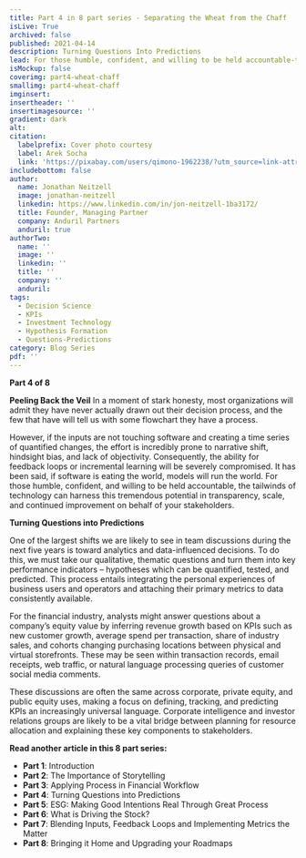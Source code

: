 ```yaml
---
title: Part 4 in 8 part series - Separating the Wheat from the Chaff
isLive: True
archived: false
published: 2021-04-14 
description: Turning Questions Into Predictions
lead: For those humble, confident, and willing to be held accountable-the tailwinds of technology can harness this tremendous potential in transparency, scale, and continued improvement on behalf of your stakeholders.
isMockup: false
coverimg: part4-wheat-chaff
smallimg: part4-wheat-chaff
imginsert: 
insertheader: ''
insertimagesource: ''
gradient: dark
alt: 
citation:
  labelprefix: Cover photo courtesy 
  label: Arek Socha
  link: 'https://pixabay.com/users/qimono-1962238/?utm_source=link-attribution&utm_medium=referral&utm_campaign=image&utm_content=1872665'
includebottom: false
author: 
  name: Jonathan Neitzell
  image: jonathan-neitzell
  linkedin: https://www.linkedin.com/in/jon-neitzell-1ba3172/
  title: Founder, Managing Partner
  company: Anduril Partners
  anduril: true
authorTwo:
  name: ''
  image: ''
  linkedin: ''
  title: ''
  company: ''
  anduril:
tags: 
  - Decision Science
  - KPIs
  - Investment Technology
  - Hypothesis Formation
  - Questions-Predictions
category: Blog Series
pdf: ''
---
```


**Part 4 of 8**

**Peeling Back the Veil** 
In a moment of stark honesty, most organizations will admit they have never actually drawn out their decision process, and the few that have will tell us with some flowchart they have a process. 

However, if the inputs are not touching software and creating a time series of quantified changes, the effort is incredibly prone to narrative shift, hindsight bias, and lack of objectivity. Consequently, the ability for feedback loops or incremental learning will be severely compromised. It has been said, if software is eating the world, models will run the world. For those humble, confident, and willing to be held accountable, the tailwinds of technology can harness this tremendous potential in transparency, scale, and continued improvement on behalf of your stakeholders. 

**Turning Questions into Predictions** 

One of the largest shifts we are likely to see in team discussions during the next five years is toward analytics and data-influenced decisions. To do this, we must take our qualitative, thematic questions and turn them into key performance indicators – hypotheses which can be quantified, tested, and predicted. This process entails integrating the personal experiences of business users and operators and attaching their primary metrics to data consistently available. 

For the financial industry, analysts might answer questions about a company’s equity value by inferring revenue growth based on KPIs such as new customer growth, average spend per transaction, share of industry sales, and cohorts changing purchasing locations between physical and virtual storefronts. These may be seen within transaction records, email receipts, web traffic, or natural language processing queries of customer social media comments. 

These discussions are often the same across corporate, private equity, and public equity uses, making a focus on defining, tracking, and predicting KPIs an increasingly universal language. Corporate intelligence and investor relations groups are likely to be a vital bridge between planning for resource allocation and explaining these key components to stakeholders. 

**Read another article in this 8 part series:**

<ul>
<li><span><strong>Part 1</strong></span>: <nuxt-link to="/posts/separating-the-wheat-from-the-chaff-series-introduction">Introduction</nuxt-link></li>
<li><span><strong>Part 2</strong></span>: <nuxt-link to="/posts/separating-the-wheat-from-the-chaff-series-the-importance-of-storytelling">The Importance of Storytelling</nuxt-link></li>
<li><span><strong>Part 3</strong></span>: <nuxt-link to="/posts/separating-the-wheat-from-the-chaff-series-financial-workflow">Applying Process in Financial Workflow</nuxt-link></li>
<li><span><strong>Part 4</strong></span>: <nuxt-link to="/posts/separating-the-wheat-from-the-chaff-series-questions-into-predictions">Turning Questions into Predictions</nuxt-link></li>
<li><span><strong>Part 5</strong></span>: <nuxt-link to="/posts/separating-the-wheat-from-the-chaff-series-ESG-making-good-intentions-real-through-great-process">ESG: Making Good Intentions Real Through Great Process</nuxt-link></li></li>
<li><span><strong>Part 6</strong></span>: <nuxt-link to="/posts/separating-the-wheat-from-the-chaff-series-what-is-driving-the-stock">What is Driving the Stock?</nuxt-link></li></li>
<li><span><strong>Part 7</strong></span>: <nuxt-link to="/posts/separating-the-wheat-from-the-chaff-series-blending-inputs-and-feedback-loops">Blending Inputs, Feedback Loops and Implementing Metrics the Matter</nuxt-link></li></li>
<li><span><strong>Part 8</strong></span>: <nuxt-link to="/posts/separating-the-wheat-from-the-chaff-series-upgrading-your-roadmap">Bringing it Home and Upgrading your Roadmaps</nuxt-link></li></li>
</ul>
